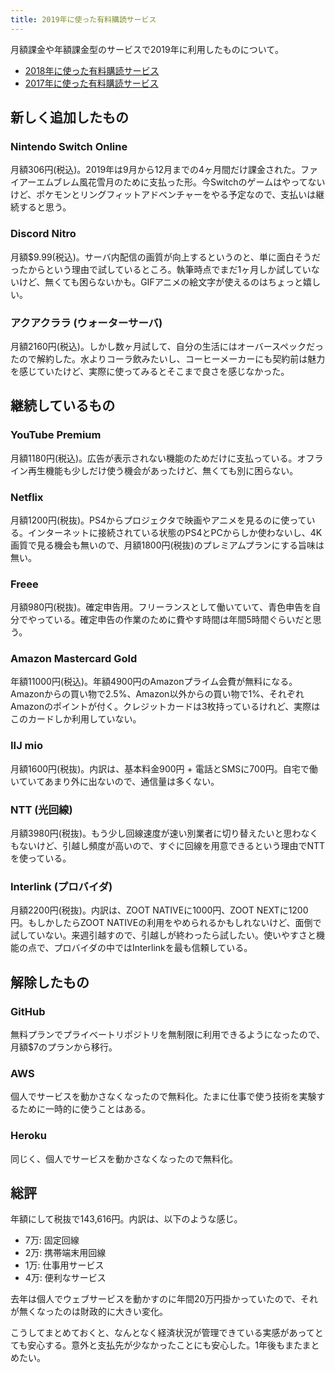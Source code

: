 ```yaml
---
title: 2019年に使った有料購読サービス
---
```


月額課金や年額課金型のサービスで2019年に利用したものについて。

- [2018年に使った有料購読サービス ](/articles/2018-11-26-subscriptions-2018)
- [2017年に使った有料購読サービス ](/articles/2018-01-03-subscriptions-2017)

## 新しく追加したもの

### Nintendo Switch Online

月額306円(税込)。2019年は9月から12月までの4ヶ月間だけ課金された。ファイアーエムブレム風花雪月のために支払った形。今Switchのゲームはやってないけど、ポケモンとリングフィットアドベンチャーをやる予定なので、支払いは継続すると思う。

### Discord Nitro

月額$9.99(税込)。サーバ内配信の画質が向上するというのと、単に面白そうだったからという理由で試しているところ。執筆時点でまだ1ヶ月しか試していないけど、無くても困らないかも。GIFアニメの絵文字が使えるのはちょっと嬉しい。

### アクアクララ (ウォーターサーバ)

月額2160円(税込)。しかし数ヶ月試して、自分の生活にはオーバースペックだったので解約した。水よりコーラ飲みたいし、コーヒーメーカーにも契約前は魅力を感じていたけど、実際に使ってみるとそこまで良さを感じなかった。

## 継続しているもの

### YouTube Premium

月額1180円(税込)。広告が表示されない機能のためだけに支払っている。オフライン再生機能も少しだけ使う機会があったけど、無くても別に困らない。

### Netflix

月額1200円(税抜)。PS4からプロジェクタで映画やアニメを見るのに使っている。インターネットに接続されている状態のPS4とPCからしか使わないし、4K画質で見る機会も無いので、月額1800円(税抜)のプレミアムプランにする旨味は無い。

### Freee

月額980円(税抜)。確定申告用。フリーランスとして働いていて、青色申告を自分でやっている。確定申告の作業のために費やす時間は年間5時間ぐらいだと思う。

### Amazon Mastercard Gold

年額11000円(税込)。年額4900円のAmazonプライム会費が無料になる。Amazonからの買い物で2.5%、Amazon以外からの買い物で1%、それぞれAmazonのポイントが付く。クレジットカードは3枚持っているけれど、実際はこのカードしか利用していない。

### IIJ mio

月額1600円(税抜)。内訳は、基本料金900円 + 電話とSMSに700円。自宅で働いていてあまり外に出ないので、通信量は多くない。

### NTT (光回線)

月額3980円(税抜)。もう少し回線速度が速い別業者に切り替えたいと思わなくもないけど、引越し頻度が高いので、すぐに回線を用意できるという理由でNTTを使っている。

### Interlink (プロバイダ)

月額2200円(税抜)。内訳は、ZOOT NATIVEに1000円、ZOOT NEXTに1200円。もしかしたらZOOT NATIVEの利用をやめられるかもしれないけど、面倒で試していない。来週引越すので、引越しが終わったら試したい。使いやすさと機能の点で、プロバイダの中ではInterlinkを最も信頼している。


## 解除したもの

### GitHub

無料プランでプライベートリポジトリを無制限に利用できるようになったので、月額$7のプランから移行。

### AWS

個人でサービスを動かさなくなったので無料化。たまに仕事で使う技術を実験するために一時的に使うことはある。

### Heroku

同じく、個人でサービスを動かさなくなったので無料化。

## 総評

年額にして税抜で143,616円。内訳は、以下のような感じ。

- 7万: 固定回線
- 2万: 携帯端末用回線
- 1万: 仕事用サービス
- 4万: 便利なサービス

去年は個人でウェブサービスを動かすのに年間20万円掛かっていたので、それが無くなったのは財政的に大きい変化。

こうしてまとめておくと、なんとなく経済状況が管理できている実感があってとても安心する。意外と支払先が少なかったことにも安心した。1年後もまたまとめたい。
